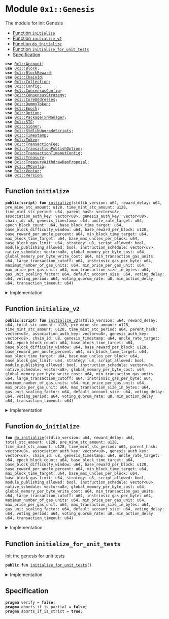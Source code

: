 
<a name="0x1_Genesis"></a>

# Module `0x1::Genesis`

The module for init Genesis


-  [Function `initialize`](#0x1_Genesis_initialize)
-  [Function `initialize_v2`](#0x1_Genesis_initialize_v2)
-  [Function `do_initialize`](#0x1_Genesis_do_initialize)
-  [Function `initialize_for_unit_tests`](#0x1_Genesis_initialize_for_unit_tests)
-  [Specification](#@Specification_0)


<pre><code><b>use</b> <a href="Account.md#0x1_Account">0x1::Account</a>;
<b>use</b> <a href="Block.md#0x1_Block">0x1::Block</a>;
<b>use</b> <a href="BlockReward.md#0x1_BlockReward">0x1::BlockReward</a>;
<b>use</b> <a href="ChainId.md#0x1_ChainId">0x1::ChainId</a>;
<b>use</b> <a href="Collection.md#0x1_Collection">0x1::Collection</a>;
<b>use</b> <a href="Config.md#0x1_Config">0x1::Config</a>;
<b>use</b> <a href="ConsensusConfig.md#0x1_ConsensusConfig">0x1::ConsensusConfig</a>;
<b>use</b> <a href="ConsensusStrategy.md#0x1_ConsensusStrategy">0x1::ConsensusStrategy</a>;
<b>use</b> <a href="CoreAddresses.md#0x1_CoreAddresses">0x1::CoreAddresses</a>;
<b>use</b> <a href="DummyToken.md#0x1_DummyToken">0x1::DummyToken</a>;
<b>use</b> <a href="Epoch.md#0x1_Epoch">0x1::Epoch</a>;
<b>use</b> <a href="Option.md#0x1_Option">0x1::Option</a>;
<b>use</b> <a href="PackageTxnManager.md#0x1_PackageTxnManager">0x1::PackageTxnManager</a>;
<b>use</b> <a href="STC.md#0x1_STC">0x1::STC</a>;
<b>use</b> <a href="Signer.md#0x1_Signer">0x1::Signer</a>;
<b>use</b> <a href="StdlibUpgradeScripts.md#0x1_StdlibUpgradeScripts">0x1::StdlibUpgradeScripts</a>;
<b>use</b> <a href="Timestamp.md#0x1_Timestamp">0x1::Timestamp</a>;
<b>use</b> <a href="Token.md#0x1_Token">0x1::Token</a>;
<b>use</b> <a href="TransactionFee.md#0x1_TransactionFee">0x1::TransactionFee</a>;
<b>use</b> <a href="TransactionPublishOption.md#0x1_TransactionPublishOption">0x1::TransactionPublishOption</a>;
<b>use</b> <a href="TransactionTimeoutConfig.md#0x1_TransactionTimeoutConfig">0x1::TransactionTimeoutConfig</a>;
<b>use</b> <a href="Treasury.md#0x1_Treasury">0x1::Treasury</a>;
<b>use</b> <a href="TreasuryWithdrawDaoProposal.md#0x1_TreasuryWithdrawDaoProposal">0x1::TreasuryWithdrawDaoProposal</a>;
<b>use</b> <a href="VMConfig.md#0x1_VMConfig">0x1::VMConfig</a>;
<b>use</b> <a href="Vector.md#0x1_Vector">0x1::Vector</a>;
<b>use</b> <a href="Version.md#0x1_Version">0x1::Version</a>;
</code></pre>



<a name="0x1_Genesis_initialize"></a>

## Function `initialize`



<pre><code><b>public</b>(<b>script</b>) <b>fun</b> <a href="Genesis.md#0x1_Genesis_initialize">initialize</a>(stdlib_version: u64, reward_delay: u64, pre_mine_stc_amount: u128, time_mint_stc_amount: u128, time_mint_stc_period: u64, parent_hash: vector&lt;u8&gt;, association_auth_key: vector&lt;u8&gt;, genesis_auth_key: vector&lt;u8&gt;, chain_id: u8, genesis_timestamp: u64, uncle_rate_target: u64, epoch_block_count: u64, base_block_time_target: u64, base_block_difficulty_window: u64, base_reward_per_block: u128, base_reward_per_uncle_percent: u64, min_block_time_target: u64, max_block_time_target: u64, base_max_uncles_per_block: u64, base_block_gas_limit: u64, strategy: u8, script_allowed: bool, module_publishing_allowed: bool, instruction_schedule: vector&lt;u8&gt;, native_schedule: vector&lt;u8&gt;, global_memory_per_byte_cost: u64, global_memory_per_byte_write_cost: u64, min_transaction_gas_units: u64, large_transaction_cutoff: u64, instrinsic_gas_per_byte: u64, maximum_number_of_gas_units: u64, min_price_per_gas_unit: u64, max_price_per_gas_unit: u64, max_transaction_size_in_bytes: u64, gas_unit_scaling_factor: u64, default_account_size: u64, voting_delay: u64, voting_period: u64, voting_quorum_rate: u8, min_action_delay: u64, transaction_timeout: u64)
</code></pre>



<details>
<summary>Implementation</summary>


<pre><code><b>public</b>(<b>script</b>) <b>fun</b> <a href="Genesis.md#0x1_Genesis_initialize">initialize</a>(
    stdlib_version: u64,

    // block reward config
    reward_delay: u64,

    pre_mine_stc_amount: u128,
    time_mint_stc_amount: u128,
    time_mint_stc_period: u64,
    parent_hash: vector&lt;u8&gt;,
    association_auth_key: vector&lt;u8&gt;,
    genesis_auth_key: vector&lt;u8&gt;,
    chain_id: u8,
    genesis_timestamp: u64,

    //consensus config
    uncle_rate_target: u64,
    epoch_block_count: u64,
    base_block_time_target: u64,
    base_block_difficulty_window: u64,
    base_reward_per_block: u128,
    base_reward_per_uncle_percent: u64,
    min_block_time_target: u64,
    max_block_time_target: u64,
    base_max_uncles_per_block: u64,
    base_block_gas_limit: u64,
    strategy: u8,

    //vm config
    script_allowed: bool,
    module_publishing_allowed: bool,
    instruction_schedule: vector&lt;u8&gt;,
    native_schedule: vector&lt;u8&gt;,

    //gas constants
    global_memory_per_byte_cost: u64,
    global_memory_per_byte_write_cost: u64,
    min_transaction_gas_units: u64,
    large_transaction_cutoff: u64,
    instrinsic_gas_per_byte: u64,
    maximum_number_of_gas_units: u64,
    min_price_per_gas_unit: u64,
    max_price_per_gas_unit: u64,
    max_transaction_size_in_bytes: u64,
    gas_unit_scaling_factor: u64,
    default_account_size: u64,

    // dao config
    voting_delay: u64,
    voting_period: u64,
    voting_quorum_rate: u8,
    min_action_delay: u64,

    // transaction timeout config
    transaction_timeout: u64,
) {
    <b>assert</b>(<a href="Timestamp.md#0x1_Timestamp_is_genesis">Timestamp::is_genesis</a>(), 1);
    // create genesis account
    <b>let</b> genesis_account = <a href="Account.md#0x1_Account_create_genesis_account">Account::create_genesis_account</a>(<a href="CoreAddresses.md#0x1_CoreAddresses_GENESIS_ADDRESS">CoreAddresses::GENESIS_ADDRESS</a>());
    //Init <b>global</b> time
    <a href="Timestamp.md#0x1_Timestamp_initialize">Timestamp::initialize</a>(&genesis_account, genesis_timestamp);
    <a href="ChainId.md#0x1_ChainId_initialize">ChainId::initialize</a>(&genesis_account, chain_id);
    <a href="ConsensusStrategy.md#0x1_ConsensusStrategy_initialize">ConsensusStrategy::initialize</a>(&genesis_account, strategy);
    <a href="Block.md#0x1_Block_initialize">Block::initialize</a>(&genesis_account, parent_hash);
    <a href="TransactionPublishOption.md#0x1_TransactionPublishOption_initialize">TransactionPublishOption::initialize</a>(
        &genesis_account,
        script_allowed,
        module_publishing_allowed,
    );
    // init config
    <a href="VMConfig.md#0x1_VMConfig_initialize">VMConfig::initialize</a>(
        &genesis_account,
        instruction_schedule,
        native_schedule,
        global_memory_per_byte_cost,
        global_memory_per_byte_write_cost,
        min_transaction_gas_units,
        large_transaction_cutoff,
        instrinsic_gas_per_byte,
        maximum_number_of_gas_units,
        min_price_per_gas_unit,
        max_price_per_gas_unit,
        max_transaction_size_in_bytes,
        gas_unit_scaling_factor,
        default_account_size,
    );
    <a href="TransactionTimeoutConfig.md#0x1_TransactionTimeoutConfig_initialize">TransactionTimeoutConfig::initialize</a>(&genesis_account, transaction_timeout);
    <a href="ConsensusConfig.md#0x1_ConsensusConfig_initialize">ConsensusConfig::initialize</a>(
        &genesis_account,
        uncle_rate_target,
        epoch_block_count,
        base_block_time_target,
        base_block_difficulty_window,
        base_reward_per_block,
        base_reward_per_uncle_percent,
        min_block_time_target,
        max_block_time_target,
        base_max_uncles_per_block,
        base_block_gas_limit,
        strategy,
    );
    <a href="Epoch.md#0x1_Epoch_initialize">Epoch::initialize</a>(&genesis_account);
    <a href="BlockReward.md#0x1_BlockReward_initialize">BlockReward::initialize</a>(&genesis_account, reward_delay);
    <a href="TransactionFee.md#0x1_TransactionFee_initialize">TransactionFee::initialize</a>(&genesis_account);
    <b>let</b> association = <a href="Account.md#0x1_Account_create_genesis_account">Account::create_genesis_account</a>(
        <a href="CoreAddresses.md#0x1_CoreAddresses_ASSOCIATION_ROOT_ADDRESS">CoreAddresses::ASSOCIATION_ROOT_ADDRESS</a>(),
    );
    <a href="Config.md#0x1_Config_publish_new_config">Config::publish_new_config</a>&lt;<a href="Version.md#0x1_Version_Version">Version::Version</a>&gt;(&genesis_account, <a href="Version.md#0x1_Version_new_version">Version::new_version</a>(stdlib_version));
    // stdlib <b>use</b> two phase upgrade strategy.
    <a href="PackageTxnManager.md#0x1_PackageTxnManager_update_module_upgrade_strategy">PackageTxnManager::update_module_upgrade_strategy</a>(
        &genesis_account,
        <a href="PackageTxnManager.md#0x1_PackageTxnManager_get_strategy_two_phase">PackageTxnManager::get_strategy_two_phase</a>(),
        <a href="Option.md#0x1_Option_some">Option::some</a>(0u64),
    );
    // stc should be initialized after genesis_account's <b>module</b> upgrade strategy set.
    {
        <a href="STC.md#0x1_STC_initialize">STC::initialize</a>(&genesis_account, voting_delay, voting_period, voting_quorum_rate, min_action_delay);
        <a href="Account.md#0x1_Account_do_accept_token">Account::do_accept_token</a>&lt;<a href="STC.md#0x1_STC">STC</a>&gt;(&genesis_account);
        <a href="DummyToken.md#0x1_DummyToken_initialize">DummyToken::initialize</a>(&genesis_account);
        <a href="Account.md#0x1_Account_do_accept_token">Account::do_accept_token</a>&lt;<a href="STC.md#0x1_STC">STC</a>&gt;(&association);
    };
    <b>if</b> (pre_mine_stc_amount &gt; 0) {
        <b>let</b> stc = <a href="Token.md#0x1_Token_mint">Token::mint</a>&lt;<a href="STC.md#0x1_STC">STC</a>&gt;(&genesis_account, pre_mine_stc_amount);
        <a href="Account.md#0x1_Account_deposit">Account::deposit</a>(<a href="Signer.md#0x1_Signer_address_of">Signer::address_of</a>(&association), stc);
    };
    <b>if</b> (time_mint_stc_amount &gt; 0) {
        <b>let</b> cap = <a href="Token.md#0x1_Token_remove_mint_capability">Token::remove_mint_capability</a>&lt;<a href="STC.md#0x1_STC">STC</a>&gt;(&genesis_account);
        <b>let</b> key = <a href="Token.md#0x1_Token_issue_linear_mint_key">Token::issue_linear_mint_key</a>&lt;<a href="STC.md#0x1_STC">STC</a>&gt;(&cap, time_mint_stc_amount, time_mint_stc_period);
        <a href="Token.md#0x1_Token_add_mint_capability">Token::add_mint_capability</a>(&genesis_account, cap);
        <a href="Collection.md#0x1_Collection_put">Collection::put</a>(&association, key);
    };
    // only dev network set genesis auth key.
    <b>if</b> (!<a href="Vector.md#0x1_Vector_is_empty">Vector::is_empty</a>(&genesis_auth_key)) {
        <b>let</b> genesis_rotate_key_cap = <a href="Account.md#0x1_Account_extract_key_rotation_capability">Account::extract_key_rotation_capability</a>(&genesis_account);
        <a href="Account.md#0x1_Account_rotate_authentication_key_with_capability">Account::rotate_authentication_key_with_capability</a>(&genesis_rotate_key_cap, genesis_auth_key);
        <a href="Account.md#0x1_Account_restore_key_rotation_capability">Account::restore_key_rotation_capability</a>(genesis_rotate_key_cap);
    };
    <b>let</b> assoc_rotate_key_cap = <a href="Account.md#0x1_Account_extract_key_rotation_capability">Account::extract_key_rotation_capability</a>(&association);
    <a href="Account.md#0x1_Account_rotate_authentication_key_with_capability">Account::rotate_authentication_key_with_capability</a>(&assoc_rotate_key_cap, association_auth_key);
    <a href="Account.md#0x1_Account_restore_key_rotation_capability">Account::restore_key_rotation_capability</a>(assoc_rotate_key_cap);
    //Start time, <a href="Timestamp.md#0x1_Timestamp_is_genesis">Timestamp::is_genesis</a>() will <b>return</b> <b>false</b>. this call should at the end of genesis init.
    <a href="Timestamp.md#0x1_Timestamp_set_time_has_started">Timestamp::set_time_has_started</a>(&genesis_account);
    <a href="Account.md#0x1_Account_release_genesis_signer">Account::release_genesis_signer</a>(genesis_account);
    <a href="Account.md#0x1_Account_release_genesis_signer">Account::release_genesis_signer</a>(association);
}
</code></pre>



</details>

<a name="0x1_Genesis_initialize_v2"></a>

## Function `initialize_v2`



<pre><code><b>public</b>(<b>script</b>) <b>fun</b> <a href="Genesis.md#0x1_Genesis_initialize_v2">initialize_v2</a>(stdlib_version: u64, reward_delay: u64, total_stc_amount: u128, pre_mine_stc_amount: u128, time_mint_stc_amount: u128, time_mint_stc_period: u64, parent_hash: vector&lt;u8&gt;, association_auth_key: vector&lt;u8&gt;, genesis_auth_key: vector&lt;u8&gt;, chain_id: u8, genesis_timestamp: u64, uncle_rate_target: u64, epoch_block_count: u64, base_block_time_target: u64, base_block_difficulty_window: u64, base_reward_per_block: u128, base_reward_per_uncle_percent: u64, min_block_time_target: u64, max_block_time_target: u64, base_max_uncles_per_block: u64, base_block_gas_limit: u64, strategy: u8, script_allowed: bool, module_publishing_allowed: bool, instruction_schedule: vector&lt;u8&gt;, native_schedule: vector&lt;u8&gt;, global_memory_per_byte_cost: u64, global_memory_per_byte_write_cost: u64, min_transaction_gas_units: u64, large_transaction_cutoff: u64, instrinsic_gas_per_byte: u64, maximum_number_of_gas_units: u64, min_price_per_gas_unit: u64, max_price_per_gas_unit: u64, max_transaction_size_in_bytes: u64, gas_unit_scaling_factor: u64, default_account_size: u64, voting_delay: u64, voting_period: u64, voting_quorum_rate: u8, min_action_delay: u64, transaction_timeout: u64)
</code></pre>



<details>
<summary>Implementation</summary>


<pre><code><b>public</b>(<b>script</b>) <b>fun</b> <a href="Genesis.md#0x1_Genesis_initialize_v2">initialize_v2</a>(
    stdlib_version: u64,

    // block reward and stc config
    reward_delay: u64,
    total_stc_amount: u128,
    pre_mine_stc_amount: u128,
    time_mint_stc_amount: u128,
    time_mint_stc_period: u64,

    parent_hash: vector&lt;u8&gt;,
    association_auth_key: vector&lt;u8&gt;,
    genesis_auth_key: vector&lt;u8&gt;,
    chain_id: u8,
    genesis_timestamp: u64,

    //consensus config
    uncle_rate_target: u64,
    epoch_block_count: u64,
    base_block_time_target: u64,
    base_block_difficulty_window: u64,
    base_reward_per_block: u128,
    base_reward_per_uncle_percent: u64,
    min_block_time_target: u64,
    max_block_time_target: u64,
    base_max_uncles_per_block: u64,
    base_block_gas_limit: u64,
    strategy: u8,

    //vm config
    script_allowed: bool,
    module_publishing_allowed: bool,
    instruction_schedule: vector&lt;u8&gt;,
    native_schedule: vector&lt;u8&gt;,

    //gas constants
    global_memory_per_byte_cost: u64,
    global_memory_per_byte_write_cost: u64,
    min_transaction_gas_units: u64,
    large_transaction_cutoff: u64,
    instrinsic_gas_per_byte: u64,
    maximum_number_of_gas_units: u64,
    min_price_per_gas_unit: u64,
    max_price_per_gas_unit: u64,
    max_transaction_size_in_bytes: u64,
    gas_unit_scaling_factor: u64,
    default_account_size: u64,

    // dao config
    voting_delay: u64,
    voting_period: u64,
    voting_quorum_rate: u8,
    min_action_delay: u64,

    // transaction timeout config
    transaction_timeout: u64,
) {
    <a href="Genesis.md#0x1_Genesis_do_initialize">Self::do_initialize</a>(
    stdlib_version,
    reward_delay,
    total_stc_amount,
    pre_mine_stc_amount,
    time_mint_stc_amount,
    time_mint_stc_period,
    parent_hash,
    association_auth_key,
    genesis_auth_key,
    chain_id,
    genesis_timestamp,
    uncle_rate_target,
    epoch_block_count,
    base_block_time_target,
    base_block_difficulty_window,
    base_reward_per_block,
    base_reward_per_uncle_percent,
    min_block_time_target,
    max_block_time_target,
    base_max_uncles_per_block,
    base_block_gas_limit,
    strategy,
    script_allowed,
    module_publishing_allowed,
    instruction_schedule,
    native_schedule,
    global_memory_per_byte_cost,
    global_memory_per_byte_write_cost,
    min_transaction_gas_units,
    large_transaction_cutoff,
    instrinsic_gas_per_byte,
    maximum_number_of_gas_units,
    min_price_per_gas_unit,
    max_price_per_gas_unit,
    max_transaction_size_in_bytes,
    gas_unit_scaling_factor,
    default_account_size,
    voting_delay,
    voting_period,
    voting_quorum_rate,
    min_action_delay,
    transaction_timeout,
    );
}
</code></pre>



</details>

<a name="0x1_Genesis_do_initialize"></a>

## Function `do_initialize`



<pre><code><b>fun</b> <a href="Genesis.md#0x1_Genesis_do_initialize">do_initialize</a>(stdlib_version: u64, reward_delay: u64, total_stc_amount: u128, pre_mine_stc_amount: u128, time_mint_stc_amount: u128, time_mint_stc_period: u64, parent_hash: vector&lt;u8&gt;, association_auth_key: vector&lt;u8&gt;, genesis_auth_key: vector&lt;u8&gt;, chain_id: u8, genesis_timestamp: u64, uncle_rate_target: u64, epoch_block_count: u64, base_block_time_target: u64, base_block_difficulty_window: u64, base_reward_per_block: u128, base_reward_per_uncle_percent: u64, min_block_time_target: u64, max_block_time_target: u64, base_max_uncles_per_block: u64, base_block_gas_limit: u64, strategy: u8, script_allowed: bool, module_publishing_allowed: bool, instruction_schedule: vector&lt;u8&gt;, native_schedule: vector&lt;u8&gt;, global_memory_per_byte_cost: u64, global_memory_per_byte_write_cost: u64, min_transaction_gas_units: u64, large_transaction_cutoff: u64, instrinsic_gas_per_byte: u64, maximum_number_of_gas_units: u64, min_price_per_gas_unit: u64, max_price_per_gas_unit: u64, max_transaction_size_in_bytes: u64, gas_unit_scaling_factor: u64, default_account_size: u64, voting_delay: u64, voting_period: u64, voting_quorum_rate: u8, min_action_delay: u64, transaction_timeout: u64)
</code></pre>



<details>
<summary>Implementation</summary>


<pre><code><b>fun</b> <a href="Genesis.md#0x1_Genesis_do_initialize">do_initialize</a>(
    stdlib_version: u64,

    // block reward and stc config
    reward_delay: u64,
    total_stc_amount: u128,
    pre_mine_stc_amount: u128,
    time_mint_stc_amount: u128,
    time_mint_stc_period: u64,

    parent_hash: vector&lt;u8&gt;,
    association_auth_key: vector&lt;u8&gt;,
    genesis_auth_key: vector&lt;u8&gt;,
    chain_id: u8,
    genesis_timestamp: u64,

    //consensus config
    uncle_rate_target: u64,
    epoch_block_count: u64,
    base_block_time_target: u64,
    base_block_difficulty_window: u64,
    base_reward_per_block: u128,
    base_reward_per_uncle_percent: u64,
    min_block_time_target: u64,
    max_block_time_target: u64,
    base_max_uncles_per_block: u64,
    base_block_gas_limit: u64,
    strategy: u8,

    //vm config
    script_allowed: bool,
    module_publishing_allowed: bool,
    instruction_schedule: vector&lt;u8&gt;,
    native_schedule: vector&lt;u8&gt;,

    //gas constants
    global_memory_per_byte_cost: u64,
    global_memory_per_byte_write_cost: u64,
    min_transaction_gas_units: u64,
    large_transaction_cutoff: u64,
    instrinsic_gas_per_byte: u64,
    maximum_number_of_gas_units: u64,
    min_price_per_gas_unit: u64,
    max_price_per_gas_unit: u64,
    max_transaction_size_in_bytes: u64,
    gas_unit_scaling_factor: u64,
    default_account_size: u64,

    // dao config
    voting_delay: u64,
    voting_period: u64,
    voting_quorum_rate: u8,
    min_action_delay: u64,

    // transaction timeout config
    transaction_timeout: u64,
){
    <a href="Timestamp.md#0x1_Timestamp_assert_genesis">Timestamp::assert_genesis</a>();
    // create genesis account
    <b>let</b> genesis_account = <a href="Account.md#0x1_Account_create_genesis_account">Account::create_genesis_account</a>(<a href="CoreAddresses.md#0x1_CoreAddresses_GENESIS_ADDRESS">CoreAddresses::GENESIS_ADDRESS</a>());
    //Init <b>global</b> time
    <a href="Timestamp.md#0x1_Timestamp_initialize">Timestamp::initialize</a>(&genesis_account, genesis_timestamp);
    <a href="ChainId.md#0x1_ChainId_initialize">ChainId::initialize</a>(&genesis_account, chain_id);
    <a href="ConsensusStrategy.md#0x1_ConsensusStrategy_initialize">ConsensusStrategy::initialize</a>(&genesis_account, strategy);
    <a href="Block.md#0x1_Block_initialize">Block::initialize</a>(&genesis_account, parent_hash);
    <a href="TransactionPublishOption.md#0x1_TransactionPublishOption_initialize">TransactionPublishOption::initialize</a>(
        &genesis_account,
        script_allowed,
        module_publishing_allowed,
    );
    // init config
    <a href="VMConfig.md#0x1_VMConfig_initialize">VMConfig::initialize</a>(
        &genesis_account,
        instruction_schedule,
        native_schedule,
        global_memory_per_byte_cost,
        global_memory_per_byte_write_cost,
        min_transaction_gas_units,
        large_transaction_cutoff,
        instrinsic_gas_per_byte,
        maximum_number_of_gas_units,
        min_price_per_gas_unit,
        max_price_per_gas_unit,
        max_transaction_size_in_bytes,
        gas_unit_scaling_factor,
        default_account_size,
    );
    <a href="TransactionTimeoutConfig.md#0x1_TransactionTimeoutConfig_initialize">TransactionTimeoutConfig::initialize</a>(&genesis_account, transaction_timeout);
    <a href="ConsensusConfig.md#0x1_ConsensusConfig_initialize">ConsensusConfig::initialize</a>(
        &genesis_account,
        uncle_rate_target,
        epoch_block_count,
        base_block_time_target,
        base_block_difficulty_window,
        base_reward_per_block,
        base_reward_per_uncle_percent,
        min_block_time_target,
        max_block_time_target,
        base_max_uncles_per_block,
        base_block_gas_limit,
        strategy,
    );
    <a href="Epoch.md#0x1_Epoch_initialize">Epoch::initialize</a>(&genesis_account);
    <b>let</b> association = <a href="Account.md#0x1_Account_create_genesis_account">Account::create_genesis_account</a>(
        <a href="CoreAddresses.md#0x1_CoreAddresses_ASSOCIATION_ROOT_ADDRESS">CoreAddresses::ASSOCIATION_ROOT_ADDRESS</a>(),
    );
    <a href="Config.md#0x1_Config_publish_new_config">Config::publish_new_config</a>&lt;<a href="Version.md#0x1_Version_Version">Version::Version</a>&gt;(&genesis_account, <a href="Version.md#0x1_Version_new_version">Version::new_version</a>(stdlib_version));
    // stdlib <b>use</b> two phase upgrade strategy.
    <a href="PackageTxnManager.md#0x1_PackageTxnManager_update_module_upgrade_strategy">PackageTxnManager::update_module_upgrade_strategy</a>(
        &genesis_account,
        <a href="PackageTxnManager.md#0x1_PackageTxnManager_get_strategy_two_phase">PackageTxnManager::get_strategy_two_phase</a>(),
        <a href="Option.md#0x1_Option_some">Option::some</a>(0u64),
    );
    <a href="BlockReward.md#0x1_BlockReward_initialize">BlockReward::initialize</a>(&genesis_account, reward_delay);

    // stc should be initialized after genesis_account's <b>module</b> upgrade strategy set and all on chain config init.
    <b>let</b> withdraw_cap = <a href="STC.md#0x1_STC_initialize_v2">STC::initialize_v2</a>(&genesis_account, total_stc_amount, voting_delay, voting_period, voting_quorum_rate, min_action_delay);
    <a href="Account.md#0x1_Account_do_accept_token">Account::do_accept_token</a>&lt;<a href="STC.md#0x1_STC">STC</a>&gt;(&genesis_account);
    <a href="Account.md#0x1_Account_do_accept_token">Account::do_accept_token</a>&lt;<a href="STC.md#0x1_STC">STC</a>&gt;(&association);

    <a href="DummyToken.md#0x1_DummyToken_initialize">DummyToken::initialize</a>(&genesis_account);

    <b>if</b> (pre_mine_stc_amount &gt; 0) {
        <b>let</b> stc = <a href="Treasury.md#0x1_Treasury_withdraw_with_capability">Treasury::withdraw_with_capability</a>&lt;<a href="STC.md#0x1_STC">STC</a>&gt;(&<b>mut</b> withdraw_cap, pre_mine_stc_amount);
        <a href="Account.md#0x1_Account_deposit">Account::deposit</a>(<a href="Signer.md#0x1_Signer_address_of">Signer::address_of</a>(&association), stc);
    };
    <b>if</b> (time_mint_stc_amount &gt; 0) {
        <b>let</b> liner_withdraw_cap = <a href="Treasury.md#0x1_Treasury_issue_linear_withdraw_capability">Treasury::issue_linear_withdraw_capability</a>&lt;<a href="STC.md#0x1_STC">STC</a>&gt;(&<b>mut</b> withdraw_cap, time_mint_stc_amount, time_mint_stc_period);
        <a href="Treasury.md#0x1_Treasury_add_linear_withdraw_capability">Treasury::add_linear_withdraw_capability</a>(&association, liner_withdraw_cap);
    };

    // Lock the TreasuryWithdrawCapability <b>to</b> <a href="Dao.md#0x1_Dao">Dao</a>
    <a href="TreasuryWithdrawDaoProposal.md#0x1_TreasuryWithdrawDaoProposal_plugin">TreasuryWithdrawDaoProposal::plugin</a>(&genesis_account, withdraw_cap);

    <a href="TransactionFee.md#0x1_TransactionFee_initialize">TransactionFee::initialize</a>(&genesis_account);

    // only test/dev network set genesis auth key.
    <b>if</b> (!<a href="Vector.md#0x1_Vector_is_empty">Vector::is_empty</a>(&genesis_auth_key)) {
        <b>let</b> genesis_rotate_key_cap = <a href="Account.md#0x1_Account_extract_key_rotation_capability">Account::extract_key_rotation_capability</a>(&genesis_account);
        <a href="Account.md#0x1_Account_rotate_authentication_key_with_capability">Account::rotate_authentication_key_with_capability</a>(&genesis_rotate_key_cap, genesis_auth_key);
        <a href="Account.md#0x1_Account_restore_key_rotation_capability">Account::restore_key_rotation_capability</a>(genesis_rotate_key_cap);
    };

    <b>let</b> assoc_rotate_key_cap = <a href="Account.md#0x1_Account_extract_key_rotation_capability">Account::extract_key_rotation_capability</a>(&association);
    <a href="Account.md#0x1_Account_rotate_authentication_key_with_capability">Account::rotate_authentication_key_with_capability</a>(&assoc_rotate_key_cap, association_auth_key);
    <a href="Account.md#0x1_Account_restore_key_rotation_capability">Account::restore_key_rotation_capability</a>(assoc_rotate_key_cap);

    <a href="StdlibUpgradeScripts.md#0x1_StdlibUpgradeScripts_do_upgrade_from_v5_to_v6">StdlibUpgradeScripts::do_upgrade_from_v5_to_v6</a>(&genesis_account);
    <a href="StdlibUpgradeScripts.md#0x1_StdlibUpgradeScripts_do_upgrade_from_v6_to_v7_with_language_version">StdlibUpgradeScripts::do_upgrade_from_v6_to_v7_with_language_version</a>(&genesis_account, 3);
    //Start time, <a href="Timestamp.md#0x1_Timestamp_is_genesis">Timestamp::is_genesis</a>() will <b>return</b> <b>false</b>. this call should at the end of genesis init.
    <a href="Timestamp.md#0x1_Timestamp_set_time_has_started">Timestamp::set_time_has_started</a>(&genesis_account);
    <a href="Account.md#0x1_Account_release_genesis_signer">Account::release_genesis_signer</a>(genesis_account);
    <a href="Account.md#0x1_Account_release_genesis_signer">Account::release_genesis_signer</a>(association);
}
</code></pre>



</details>

<a name="0x1_Genesis_initialize_for_unit_tests"></a>

## Function `initialize_for_unit_tests`

Init the genesis for unit tests


<pre><code><b>public</b> <b>fun</b> <a href="Genesis.md#0x1_Genesis_initialize_for_unit_tests">initialize_for_unit_tests</a>()
</code></pre>



<details>
<summary>Implementation</summary>


<pre><code><b>public</b> <b>fun</b> <a href="Genesis.md#0x1_Genesis_initialize_for_unit_tests">initialize_for_unit_tests</a>(){
    <b>let</b> stdlib_version: u64 = 6;
    <b>let</b> reward_delay: u64 = 7;
    <b>let</b> total_stc_amount: u128 = 3185136000000000000u128;
    <b>let</b> pre_mine_stc_amount: u128 = 159256800000000000u128;
    <b>let</b> time_mint_stc_amount: u128 = (85043130u128 * 3u128 + 74213670u128 * 3u128)*1000000000u128;
    <b>let</b> time_mint_stc_period: u64 = 1000000000;

    <b>let</b> parent_hash: vector&lt;u8&gt; = x"0000000000000000000000000000000000000000000000000000000000000000";
    <b>let</b> association_auth_key: vector&lt;u8&gt; = x"0000000000000000000000000000000000000000000000000000000000000000";
    <b>let</b> genesis_auth_key: vector&lt;u8&gt; = x"0000000000000000000000000000000000000000000000000000000000000000";
    <b>let</b> chain_id: u8 = 255;
    <b>let</b> genesis_timestamp: u64 =0;

    //consensus config
    <b>let</b> uncle_rate_target: u64 = 80;
    <b>let</b> epoch_block_count: u64 = 240;
    <b>let</b> base_block_time_target: u64 = 10000;
    <b>let</b> base_block_difficulty_window: u64 = 24;
    <b>let</b> base_reward_per_block: u128 = 1000000000;
    <b>let</b> base_reward_per_uncle_percent: u64 = 10;
    <b>let</b> min_block_time_target: u64 = 1000;
    <b>let</b> max_block_time_target: u64 = 20000;
    <b>let</b> base_max_uncles_per_block: u64 = 2;
    <b>let</b> base_block_gas_limit: u64 = 500000000;
    <b>let</b> strategy: u8 = 0;

    //vm config
    <b>let</b> script_allowed: bool = <b>true</b>;
    <b>let</b> module_publishing_allowed: bool = <b>true</b>;
    //TODO init the gas table.
    <b>let</b> instruction_schedule: vector&lt;u8&gt; = <a href="Vector.md#0x1_Vector_empty">Vector::empty</a>();
    <b>let</b> native_schedule: vector&lt;u8&gt; = <a href="Vector.md#0x1_Vector_empty">Vector::empty</a>();

    //gas constants
    <b>let</b> global_memory_per_byte_cost: u64 = 1;
    <b>let</b> global_memory_per_byte_write_cost: u64 = 1;
    <b>let</b> min_transaction_gas_units: u64 = 1;
    <b>let</b> large_transaction_cutoff: u64 = 1;
    <b>let</b> instrinsic_gas_per_byte: u64 = 1;
    <b>let</b> maximum_number_of_gas_units: u64 = 1;
    <b>let</b> min_price_per_gas_unit: u64 = 1;
    <b>let</b> max_price_per_gas_unit: u64 = 10000;
    <b>let</b> max_transaction_size_in_bytes: u64 = 1024*1024;
    <b>let</b> gas_unit_scaling_factor: u64 = 1;
    <b>let</b> default_account_size: u64 = 600;

    // dao config
    <b>let</b> voting_delay: u64 = 1000;
    <b>let</b> voting_period: u64 =  6000;
    <b>let</b> voting_quorum_rate: u8 = 4;
    <b>let</b> min_action_delay: u64 = 1000;

    // transaction timeout config
    <b>let</b> transaction_timeout: u64 = 10000;

    <a href="Genesis.md#0x1_Genesis_do_initialize">Self::do_initialize</a>(
        stdlib_version,
        reward_delay,
        total_stc_amount,
        pre_mine_stc_amount,
        time_mint_stc_amount,
        time_mint_stc_period,
        parent_hash,
        association_auth_key,
        genesis_auth_key,
        chain_id,
        genesis_timestamp,
        uncle_rate_target,
        epoch_block_count,
        base_block_time_target,
        base_block_difficulty_window,
        base_reward_per_block,
        base_reward_per_uncle_percent,
        min_block_time_target,
        max_block_time_target,
        base_max_uncles_per_block,
        base_block_gas_limit,
        strategy,
        script_allowed,
        module_publishing_allowed,
        instruction_schedule,
        native_schedule,
        global_memory_per_byte_cost,
        global_memory_per_byte_write_cost,
        min_transaction_gas_units,
        large_transaction_cutoff,
        instrinsic_gas_per_byte,
        maximum_number_of_gas_units,
        min_price_per_gas_unit,
        max_price_per_gas_unit,
        max_transaction_size_in_bytes,
        gas_unit_scaling_factor,
        default_account_size,
        voting_delay,
        voting_period,
        voting_quorum_rate,
        min_action_delay,
        transaction_timeout,
    );
}
</code></pre>



</details>

<a name="@Specification_0"></a>

## Specification



<pre><code><b>pragma</b> verify = <b>false</b>;
<b>pragma</b> aborts_if_is_partial = <b>false</b>;
<b>pragma</b> aborts_if_is_strict = <b>true</b>;
</code></pre>
